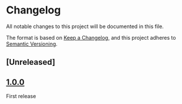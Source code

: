 # Changelog

All notable changes to this project will be documented in this file.

The format is based on [Keep a Changelog](https://keepachangelog.com/en/1.0.0/),
and this project adheres to [Semantic Versioning](https://semver.org/spec/v2.0.0.html).

## [Unreleased]

## [1.0.0]

First release

[1.0.0]: https://github.com/photogabble/eleventy-plugin-font-subsetting/releases/tag/v1.0.0
